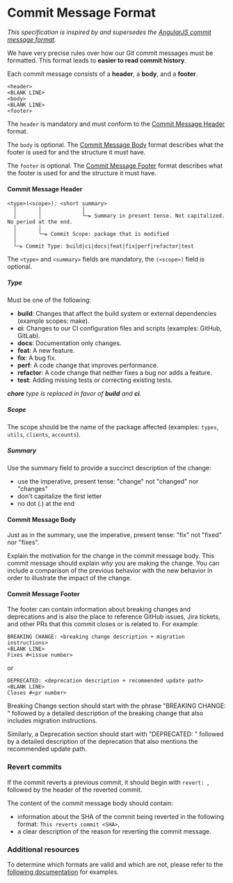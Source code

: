 # Commit Message Format

*This specification is inspired by and supersedes
the [AngularJS commit message format](https://gist.github.com/brianclements/841ea7bffdb01346392c).*

We have very precise rules over how our Git commit messages must be formatted.
This format leads to **easier to read commit history**.

Each commit message consists of a **header**, a **body**, and a **footer**.

```
<header>
<BLANK LINE>
<body>
<BLANK LINE>
<footer>
```

The `header` is mandatory and must conform to the [Commit Message Header](#commit-message-header) format.

The `body` is optional. The [Commit Message Body](#commit-message-body) format describes what the footer is used for and
the structure it must have.

The `footer` is optional. The [Commit Message Footer](#commit-message-footer) format describes what the footer is used 
for and the structure it must have.

#### Commit Message Header

```
<type>(<scope>): <short summary>
  │       │             │
  │       │             └─⫸ Summary in present tense. Not capitalized. No period at the end.
  │       │
  │       └─⫸ Commit Scope: package that is modified
  │
  └─⫸ Commit Type: build|ci|docs|feat|fix|perf|refactor|test
```

The `<type>` and `<summary>` fields are mandatory, the `(<scope>)` field is optional.

##### Type

Must be one of the following:

* **build**: Changes that affect the build system or external dependencies (example scopes: make).
* **ci**: Changes to our CI configuration files and scripts (examples: GitHub, GitLab).
* **docs**: Documentation only changes.
* **feat**: A new feature.
* **fix**: A bug fix.
* **perf**: A code change that improves performance.
* **refactor**: A code change that neither fixes a bug nor adds a feature.
* **test**: Adding missing tests or correcting existing tests.

***chore** type is replaced in favor of **build** and **ci**.*

##### Scope

The scope should be the name of the package affected (examples: `types`, `utils`, `clients`, `accounts`).

##### Summary

Use the summary field to provide a succinct description of the change:

* use the imperative, present tense: "change" not "changed" nor "changes"
* don't capitalize the first letter
* no dot (.) at the end

#### Commit Message Body

Just as in the summary, use the imperative, present tense: "fix" not "fixed" nor "fixes".

Explain the motivation for the change in the commit message body. This commit message should explain _why_ you are
making the change.
You can include a comparison of the previous behavior with the new behavior in order to illustrate the impact of the
change.

#### Commit Message Footer

The footer can contain information about breaking changes and deprecations and is also the place to reference GitHub
issues, Jira tickets, and other PRs that this commit closes or is related to.
For example:

```
BREAKING CHANGE: <breaking change description + migration instructions>
<BLANK LINE>
Fixes #<issue number>
```

or

```
DEPRECATED: <deprecation description + recommended update path>
<BLANK LINE>
Closes #<pr number>
```

Breaking Change section should start with the phrase "BREAKING CHANGE: " followed by a detailed description of the 
breaking change that also includes migration instructions.

Similarly, a Deprecation section should start with "DEPRECATED: " followed by a detailed description of the deprecation 
that also mentions the recommended update path.

### Revert commits

If the commit reverts a previous commit, it should begin with `revert: `, followed by the header of the reverted commit.

The content of the commit message body should contain:

- information about the SHA of the commit being reverted in the following format: `This reverts commit <SHA>`,
- a clear description of the reason for reverting the commit message.


### Additional resources

To determine which formats are valid and which are not, please refer to the [following documentation](https://github.com/conventional-changelog/commitlint/tree/master/@commitlint/config-conventional#type-enum) 
for examples.